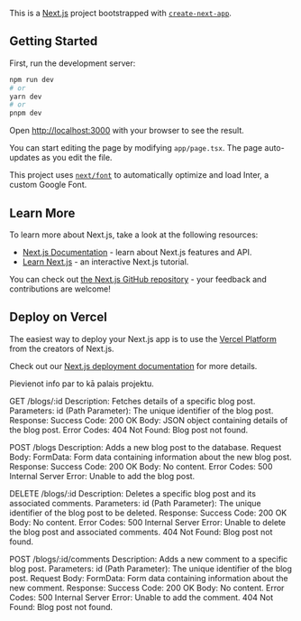 This is a [Next.js](https://nextjs.org/) project bootstrapped with [`create-next-app`](https://github.com/vercel/next.js/tree/canary/packages/create-next-app).

## Getting Started

First, run the development server:

```bash
npm run dev
# or
yarn dev
# or
pnpm dev
```

Open [http://localhost:3000](http://localhost:3000) with your browser to see the result.

You can start editing the page by modifying `app/page.tsx`. The page auto-updates as you edit the file.

This project uses [`next/font`](https://nextjs.org/docs/basic-features/font-optimization) to automatically optimize and load Inter, a custom Google Font.

## Learn More

To learn more about Next.js, take a look at the following resources:

- [Next.js Documentation](https://nextjs.org/docs) - learn about Next.js features and API.
- [Learn Next.js](https://nextjs.org/learn) - an interactive Next.js tutorial.

You can check out [the Next.js GitHub repository](https://github.com/vercel/next.js/) - your feedback and contributions are welcome!

## Deploy on Vercel

The easiest way to deploy your Next.js app is to use the [Vercel Platform](https://vercel.com/new?utm_medium=default-template&filter=next.js&utm_source=create-next-app&utm_campaign=create-next-app-readme) from the creators of Next.js.

Check out our [Next.js deployment documentation](https://nextjs.org/docs/deployment) for more details.



Pievienot info par to kā palais projektu. 


GET /blogs/:id
Description: Fetches details of a specific blog post.
Parameters:
    id (Path Parameter): The unique identifier of the blog post.
Response:
    Success Code: 200 OK
        Body: JSON object containing details of the blog post.
    Error Codes:
        404 Not Found: Blog post not found.

POST /blogs
Description: Adds a new blog post to the database.
Request Body:
    FormData: Form data containing information about the new blog post.
Response:
    Success Code: 200 OK
        Body: No content.
    Error Codes:
        500 Internal Server Error: Unable to add the blog post.

DELETE /blogs/:id
Description: Deletes a specific blog post and its associated comments.
Parameters:
    id (Path Parameter): The unique identifier of the blog post to be deleted.
Response:
    Success Code: 200 OK
        Body: No content.
    Error Codes:
        500 Internal Server Error: Unable to delete the blog post and associated comments.
        404 Not Found: Blog post not found.

POST /blogs/:id/comments
Description: Adds a new comment to a specific blog post.
Parameters:
    id (Path Parameter): The unique identifier of the blog post.
Request Body:
FormData: Form data containing information about the new comment.
Response:
    Success Code: 200 OK
        Body: No content.
    Error Codes:
        500 Internal Server Error: Unable to add the comment.
        404 Not Found: Blog post not found.